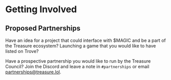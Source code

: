 # Getting Involved

## Proposed Partnerships

Have an idea for a project that could interface with $MAGIC and be a part of the Treasure ecosystem? Launching a game that you would like to have listed on Trove?

Have a prospective partnership you would like to run by the Treasure Council? Join the Discord and leave a note in `#partnerships` or email [partnerships@treasure.lol](mailto:partnerships@treasure.lol).
